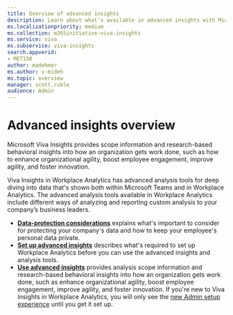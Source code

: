 ```yaml
---
title: Overview of advanced insights
description: Learn about what's available in advanced insights with Microsoft Viva Insights in Workplace Analytics in Workplace Analytics
ms.localizationpriority: medium 
ms.collection: m365initiative-viva-insights 
ms.service: viva 
ms.subservice: viva-insights 
search.appverid: 
- MET150 
author: madehmer
ms.author: v-mideh
ms.topic: overview
manager: scott.ruble
audience: Admin
---
```


# Advanced insights overview

Microsoft Viva Insights provides scope information and research-based behavioral insights into how an organization gets work done, such as how to enhance organizational agility, boost employee engagement, improve agility, and foster innovation.

Viva Insights in Workplace Analytics has advanced analysis tools for deep diving into data that's shown both within Microsoft Teams and in Workplace Analytics. The advanced analysis tools available in Workplace Analytics include different ways of analyzing and reporting custom analysis to your company’s business leaders.

* [**Data-protection considerations**](./privacy/data-protection-considerations.md) explains what's important to consider for protecting your company's data and how to keep your employee's personal data private.
* [**Set up advanced insights**](./setup/set-up-workplace-analytics.md) describes what's required to set up Workplace Analytics before you can use the advanced insights and analysis tools.
* [**Use advanced insights**](./overview/get-started.md) provides analysis scope information and research-based behavioral insights into how an organization gets work done, such as enhance organizational agility, boost employee engagement, improve agility, and foster innovation. If you're new to Viva Insights in Workplace Analytics, you will only see the [new Admin setup experience](./setup/Set-up-Workplace-Analytics.md) until you get it set up.
